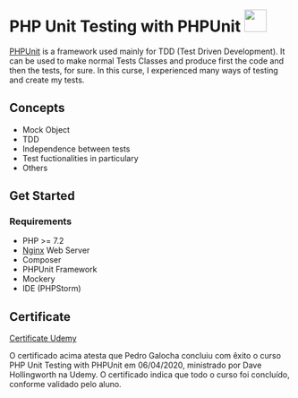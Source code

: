 # PHP Unit Testing with PHPUnit <img width="40px" src="https://img.pngio.com/green-checkmark-icon-free-green-check-mark-icons-green-check-mark-256_256.png">

[PHPUnit][1] is a framework used mainly for TDD (Test Driven Development).
It can be used to make normal Tests Classes and produce first the code and then the tests, for sure.
In this curse, I experienced many ways of testing and create my tests.



## Concepts

* Mock Object
* TDD
* Independence between tests
* Test fuctionalities in particulary
* Others

## Get Started

### Requirements

* PHP >= 7.2
* [Nginx][4] Web Server
* Composer
* PHPUnit Framework
* Mockery
* IDE (PHPStorm)

## Certificate

[Certificate Udemy][8]

O certificado acima atesta que Pedro Galocha concluiu com êxito o curso PHP Unit Testing with PHPUnit em 06/04/2020, ministrado por Dave Hollingworth na Udemy. O certificado indica que todo o curso foi concluído, conforme validado pelo aluno.

[1]: https://phpunit.de/
[2]: http://httpd.apache.org/
[3]: http://httpd.apache.org/docs/current/mod/mod_rewrite.html
[4]: http://nginx.org/
[5]: https://github.com/phalcon/cphalcon/releases
[6]: https://www.mysql.com/
[7]: https://github.com/phalcon/invo/blob/master/CONTRIBUTING.md
[8]: https://ude.my/UC-863f48c7-57ef-4172-a40e-2b8e0de3884f
